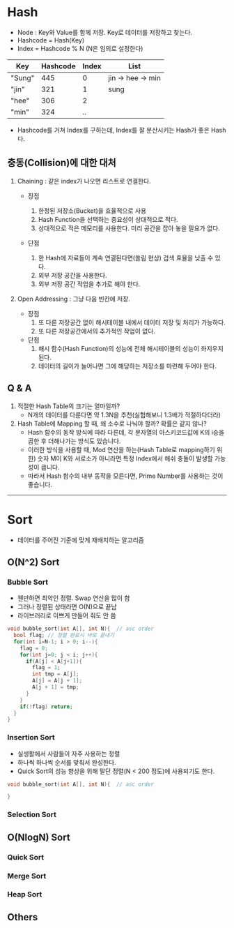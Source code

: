 # Hash
- Node : Key와 Value를 함께 저장. Key로 데이터를 저장하고 찾는다.
- Hashcode = Hash(Key)
- Index = Hashcode % N (N은 임의로 설정한다)

|Key       |Hashcode  |Index     |List              |
|----------|----------|----------|------------------|
|"Sung"    |445       |0         |jin -> hee -> min |
|"jin"     |321       |1         |sung              |
|"hee"     |306       |2         |                  |
|"min"     |324       |..        |                  |

- Hashcode를 거쳐 Index를 구하는데, Index를 잘 분산시키는 Hash가 좋은 Hash다.

## 충동(Collision)에 대한 대처
1. Chaining : 같은 index가 나오면 리스트로 연결한다.
    - 장점
        1. 한정된 저장소(Bucket)을 효율적으로 사용
        2. Hash Function을 선택하는 중요성이 상대적으로 적다.
        3. 상대적으로 적은 메모리를 사용한다. 미리 공간을 잡아 놓을 필요가 없다.

    - 단점
        1. 한 Hash에 자료들이 계속 연결된다면(쏠림 현상) 검색 효율을 낮출 수 있다.
        2. 외부 저장 공간을 사용한다.
        3. 외부 저장 공간 작업을 추가로 해야 한다.

2. Open Addressing : 그냥 다음 빈칸에 저장.
    - 장점
        1. 또 다른 저장공간 없이 해시테이블 내에서 데이터 저장 및 처리가 가능하다.
        2. 또 다른 저장공간에서의 추가적인 작업이 없다.
    - 단점
        1. 해시 함수(Hash Function)의 성능에 전체 해시테이블의 성능이 좌지우지된다.
        2. 데이터의 길이가 늘어나면 그에 해당하는 저장소를 마련해 두어야 한다.
  
## Q & A
1. 적절한 Hash Table의 크기는 얼마일까?
    - N개의 데이터를 다룬다면 약 1.3N을 추천(실험해보니 1.3배가 적절하다더라)
2. Hash Table에 Mapping 할 때, 왜 소수로 나눠야 할까? 확률은 같지 않나?
    - Hash 함수의 동작 방식에 따라 다른데, 각 문자열의 아스키코드값에 K의 i승을 곱한 후 더해나가는 방식도 있습니다.
    - 이러한 방식을 사용할 때, Mod 연산을 하는(Hash Table로 mapping하기 위한) 숫자 M이 K와 서로소가 아니라면 특정 Index에서 해쉬 충돌이 발생할 가능성이 큽니다.
    - 따라서 Hash 함수의 내부 동작을 모른다면, Prime Number를 사용하는 것이 좋습니다.

----------------------------------
# Sort
- 데이터를 주어진 기준에 맞게 재배치하는 알고리즘
## O(N^2) Sort
### Bubble Sort
- 웬만하면 최악인 정렬. Swap 연산을 많이 함
- 그러나 정렬된 상태라면 O(N)으로 끝남
- 라이브러리로 이쁘게 만들어 줘도 안 씀
  
``` c
void bubble_sort(int A[], int N){  // asc order
  bool flag; // 정렬 완료시 바로 끝내기
  for(int i=N-1; i > 0; i--){
    flag = 0;
    for(int j=0; j < i; j++){      
      if(A[j] < A[j+1]){
        flag = 1;
        int tmp = A[j];
        A[j] = A[j + 1];
        A[j + 1] = tmp;
      }
    }
    if(!flag) return;
  }
}
```
### Insertion Sort
- 실생활에서 사람들이 자주 사용하는 정렬
- 하나씩 하나씩 순서를 맞춰서 완성한다.
- Quick Sort의 성능 향상을 위해 말단 정렬(N < 200 정도)에 사용되기도 한다.
  
``` c
void bubble_sort(int A[], int N){  // asc order

}
```
### Selection Sort
## O(NlogN) Sort
### Quick Sort
### Merge Sort
### Heap Sort
## Others
